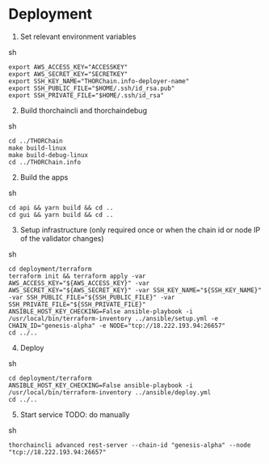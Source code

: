 # Deployment

1. Set relevant environment variables

sh
```
export AWS_ACCESS_KEY="ACCESSKEY"
export AWS_SECRET_KEY="SECRETKEY"
export SSH_KEY_NAME="THORChain.info-deployer-name"
export SSH_PUBLIC_FILE="$HOME/.ssh/id_rsa.pub"
export SSH_PRIVATE_FILE="$HOME/.ssh/id_rsa"
```

2. Build thorchaincli and thorchaindebug

sh
```
cd ../THORChain
make build-linux
make build-debug-linux
cd ../THORChain.info
```

2. Build the apps

sh
```
cd api && yarn build && cd ..
cd gui && yarn build && cd ..
```

3. Setup infrastructure (only required once or when the chain id or node IP of the validator changes)

sh
```
cd deployment/terraform
terraform init && terraform apply -var AWS_ACCESS_KEY="${AWS_ACCESS_KEY}" -var AWS_SECRET_KEY="${AWS_SECRET_KEY}" -var SSH_KEY_NAME="${SSH_KEY_NAME}" -var SSH_PUBLIC_FILE="${SSH_PUBLIC_FILE}" -var SSH_PRIVATE_FILE="${SSH_PRIVATE_FILE}"
ANSIBLE_HOST_KEY_CHECKING=False ansible-playbook -i /usr/local/bin/terraform-inventory ../ansible/setup.yml -e CHAIN_ID="genesis-alpha" -e NODE="tcp://18.222.193.94:26657"
cd ../..
```

4. Deploy

sh
```
cd deployment/terraform
ANSIBLE_HOST_KEY_CHECKING=False ansible-playbook -i /usr/local/bin/terraform-inventory ../ansible/deploy.yml
cd ../..
```

5. Start service TODO: do manually

sh
```
thorchaincli advanced rest-server --chain-id "genesis-alpha" --node "tcp://18.222.193.94:26657"
```
